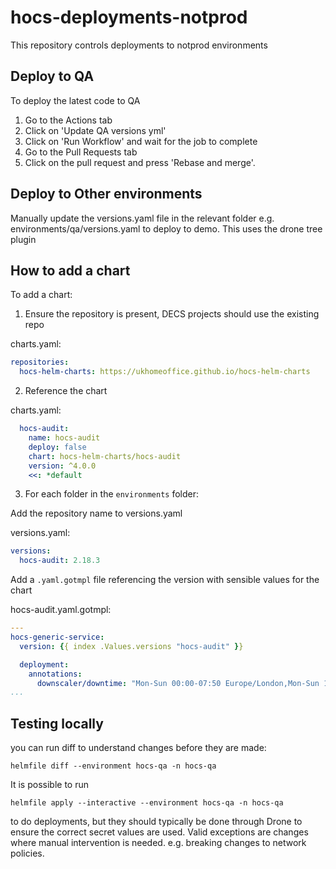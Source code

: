 # hocs-deployments-notprod

This repository controls deployments to notprod environments

## Deploy to QA

To deploy the latest code to QA

1. Go to the Actions tab
2. Click on 'Update QA versions yml'
3. Click on 'Run Workflow' and wait for the job to complete
4. Go to the Pull Requests tab
5. Click on the pull request and press 'Rebase and merge'.


## Deploy to Other environments

Manually update the versions.yaml file in the relevant folder
e.g. environments/qa/versions.yaml to deploy to demo.
This uses the drone tree plugin


## How to add a chart

To add a chart:

1. Ensure the repository is present, DECS projects should use the existing repo

charts.yaml:
```yaml
repositories:
  hocs-helm-charts: https://ukhomeoffice.github.io/hocs-helm-charts
```

2. Reference the chart

charts.yaml:
```yaml
  hocs-audit:
    name: hocs-audit
    deploy: false
    chart: hocs-helm-charts/hocs-audit
    version: ^4.0.0
    <<: *default
```

3. For each folder in the `environments` folder:

Add the repository name to versions.yaml
   
versions.yaml:
```yaml
versions:
  hocs-audit: 2.18.3
```

Add a `.yaml.gotmpl` file referencing the version with sensible values for the chart

hocs-audit.yaml.gotmpl:
```yaml
---
hocs-generic-service:
  version: {{ index .Values.versions "hocs-audit" }}

  deployment:
    annotations:
      downscaler/downtime: "Mon-Sun 00:00-07:50 Europe/London,Mon-Sun 18:05-24:00 Europe/London"
...
```

## Testing locally

you can run diff to understand changes before they are made:
```shell
helmfile diff --environment hocs-qa -n hocs-qa
```

It is possible to run
```shell
helmfile apply --interactive --environment hocs-qa -n hocs-qa
```
to do deployments, but they should typically be done through Drone to ensure the correct secret values are used.
Valid exceptions are changes where manual intervention is needed. e.g. breaking changes to network policies.
